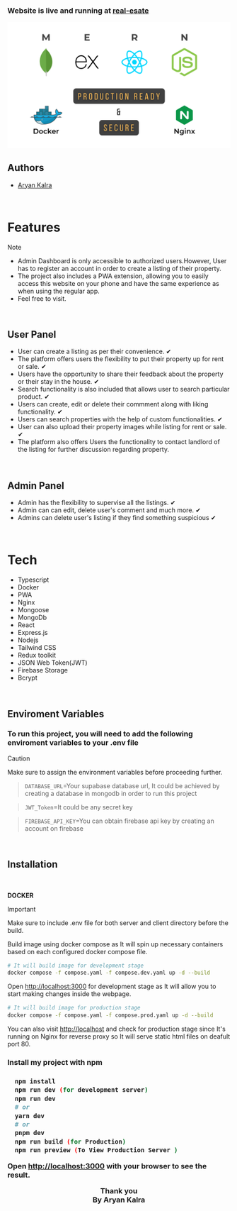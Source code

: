 <h3>Website is live and running at  <a href="https://real-estate-ytx.vercel.app/">real-esate</a>
</h3>
<div>
<div align="center"><img src="/client/public/docker.png" /></div>
</div>

<h2>Authors</h2>
<ul>
<li><a href="https://github.com/A-ryan-Kalra">Aryan Kalra</a></li>
</ul>
</br>

<h1>Features</h1>

> [!NOTE]
>
> <ul>
> <li>Admin Dashboard is only accessible to authorized users.However, User has to register an account in order to create a listing of their property.</li>
> <li>The project also includes a PWA extension, allowing you to easily access this website on your phone and have the same experience as when using the regular app.</li>
> <li>Feel free to visit.</li>

</ul>
</br>

 <h2>User Panel</h2>
  <ul>
  <li>User can create a listing as per their convenience. ✔</li>
  <li>The platform offers users the flexibility to put their property up for rent or sale. ✔</li>
  <li>Users have the opportunity to share their feedback about the property or their stay in the house. ✔</li>
  <li>Search functionality is also included that allows user to search particular product. ✔</li>
  <li>Users can create, edit or delete their commment along with liking functionality. ✔</li>
  <li>Users can search properties with the help of custom functionalities. ✔</li>
  <li>User can also upload their property images while listing for rent or sale. ✔</li>
  <li>The platform also offers Users the functionality to contact landlord of the listing for further discussion regarding property. </li>
  </ul>
</br>
 
 <h2>Admin Panel</h2>
 <ul>
  <li>Admin has the flexibility to supervise all the listings. ✔</li>
  <li>Admin can can edit, delete user's comment and much more. ✔</li>
  <li>Admins can delete user's listing if they find something suspicious ✔</li>
 </Ul>

</br>

<h1>Tech</h1>
<ul>
<li>Typescript</li>
<li>Docker</li>
<li>PWA</li>
<li>Nginx</li>
<li>Mongoose</li>
<li>MongoDb</li>
<li>React</li>
<li>Express.js</li>
<li>Nodejs</li>
<li>Tailwind CSS</li>
<li>Redux toolkit</li>
<li>JSON Web Token(JWT)</li>
<li>Firebase Storage</li>
<li>Bcrypt</li>
</ul>

</br>
<h2>Enviroment Variables</h2>
<h3>To run this project, you will need to add the following enviroment variables to your .env file</h3>

> [!CAUTION]
> Make sure to assign the environment variables before proceeding further.

> <code>DATABASE_URL</code>=Your supabase database url, It could be achieved by creating a database in mongodb in order to run this project

> <code>JWT_Token</code>=It could be any secret key

> <code>FIREBASE_API_KEY</code>=You can obtain firebase api key by creating an account on firebase

<br/>

<h2>Installation</h2>
<br/>

**DOCKER**

> [!IMPORTANT]
> Make sure to include .env file for both server and client directory before the build.

Build image using docker compose as It will spin up necessary containers based on each configured docker compose file.

```bash
# It will build image for development stage
docker compose -f compose.yaml -f compose.dev.yaml up -d --build
```

Open [http://localhost:3000](http://localhost:3000) for development stage as It will allow you to start making changes inside the webpage.

```bash
# It will build image for production stage
docker compose -f compose.yaml -f compose.prod.yaml up -d --build
```

You can also visit [http://localhost](http://localhost) and check for production stage since It's running on Nginx for reverse proxy so It will serve static html files on deafult port 80.

<h3>Install my project with npm<h3>

```bash
  npm install
  npm run dev (for development server)
  npm run dev
  # or
  yarn dev
  # or
  pnpm dev
  npm run build (for Production)
  npm run preview (To View Production Server )

```

Open <a href='http://localhost:3000'>http://localhost:3000</a> with your browser to see the result.

<div align="center">

Thank you\
By Aryan Kalra

</div>
